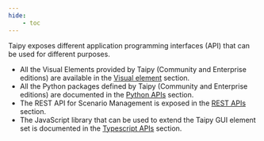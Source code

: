 ```yaml
---
hide:
    - toc
---
```

Taipy exposes different application programming interfaces (API) that can be used for different
purposes.

- All the Visual Elements provided by Taipy (Community and Enterprise editions) are available in
  the [Visual element](gui/viselements/index.md) section.
- All the Python packages defined by Taipy (Community and Enterprise editions) are documented in
  the [Python APIs](reference/index.md) section.
- The REST API for Scenario Management is exposed in the [REST APIs](reference_rest/index.md)
  section.
- The JavaScript library that can be used to extend the Taipy GUI element set is documented in the
  [Typescript APIs](reference_guiext/index.md) section.


